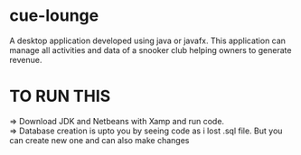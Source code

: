 # cue-lounge
A desktop application developed using java or javafx. This application can manage all activities and data of a snooker club helping owners to generate revenue.


# TO RUN THIS

=> Download JDK and Netbeans with Xamp and run code.  
=> Database creation is upto you by seeing code as i lost .sql file. But you can create new one and can also make changes

